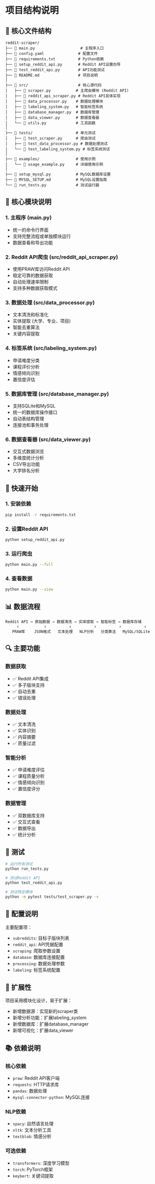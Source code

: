 # 项目结构说明

## 📁 核心文件结构

```
reddit-scraper/
├── 📄 main.py                    # 主程序入口
├── 📄 config.yaml               # 配置文件
├── 📄 requirements.txt          # Python依赖
├── 📄 setup_reddit_api.py       # Reddit API设置向导
├── 📄 test_reddit_api.py        # API功能测试
├── 📄 README.md                 # 项目说明
│
├── 📁 src/                      # 核心源代码
│   ├── 📄 scraper.py           # 主爬虫模块 (Reddit API)
│   ├── 📄 reddit_api_scraper.py # Reddit API具体实现
│   ├── 📄 data_processor.py    # 数据处理模块
│   ├── 📄 labeling_system.py   # 智能标签系统
│   ├── 📄 database_manager.py  # 数据库管理
│   ├── 📄 data_viewer.py       # 数据查看器
│   └── 📄 utils.py             # 工具函数
│
├── 📁 tests/                   # 单元测试
│   ├── 📄 test_scraper.py      # 爬虫测试
│   ├── 📄 test_data_processor.py # 数据处理测试
│   └── 📄 test_labeling_system.py # 标签系统测试
│
├── 📁 examples/                # 使用示例
│   └── 📄 usage_example.py     # 详细使用示例
│
├── 📄 setup_mysql.py           # MySQL数据库设置
├── 📄 MYSQL_SETUP.md           # MySQL设置指南
└── 📄 run_tests.py             # 测试运行器
```

## 🔧 核心模块说明

### 1. **主程序 (main.py)**
- 统一的命令行界面
- 支持完整流程或单独模块运行
- 数据查看和导出功能

### 2. **Reddit API爬虫 (src/reddit_api_scraper.py)**
- 使用PRAW库访问Reddit API
- 稳定可靠的数据获取
- 自动处理速率限制
- 支持多种数据获取模式

### 3. **数据处理 (src/data_processor.py)**
- 文本清洗和标准化
- 实体提取 (大学、专业、项目)
- 智能去重算法
- 关键内容提取

### 4. **标签系统 (src/labeling_system.py)**
- 申请难度分类
- 课程评价分析
- 情感倾向识别
- 置信度评估

### 5. **数据库管理 (src/database_manager.py)**
- 支持SQLite和MySQL
- 统一的数据库操作接口
- 自动表结构管理
- 连接池和事务处理

### 6. **数据查看器 (src/data_viewer.py)**
- 交互式数据浏览
- 多维度统计分析
- CSV导出功能
- 大学排名分析

## 🚀 快速开始

### 1. 安装依赖
```bash
pip install -r requirements.txt
```

### 2. 设置Reddit API
```bash
python setup_reddit_api.py
```

### 3. 运行爬虫
```bash
python main.py --full
```

### 4. 查看数据
```bash
python main.py --view
```

## 📊 数据流程

```
Reddit API → 原始数据 → 数据清洗 → 实体提取 → 智能标签 → 数据库存储
     ↓           ↓          ↓          ↓          ↓          ↓
   PRAW库    JSON格式   文本处理   NLP分析   分类算法   MySQL/SQLite
```

## 🔍 主要功能

### 数据获取
- ✅ Reddit API集成
- ✅ 多子版块支持
- ✅ 自动去重
- ✅ 错误处理

### 数据处理
- ✅ 文本清洗
- ✅ 实体识别
- ✅ 内容摘要
- ✅ 质量过滤

### 智能分析
- ✅ 申请难度评估
- ✅ 课程质量分析
- ✅ 情感倾向识别
- ✅ 置信度评分

### 数据管理
- ✅ 双数据库支持
- ✅ 交互式查看
- ✅ 数据导出
- ✅ 统计分析

## 🧪 测试

```bash
# 运行所有测试
python run_tests.py

# 测试Reddit API
python test_reddit_api.py

# 测试特定模块
python -m pytest tests/test_scraper.py -v
```

## 📝 配置说明

主要配置项：
- `subreddits`: 目标子版块列表
- `reddit_api`: API凭据配置
- `scraping`: 爬取参数设置
- `database`: 数据库连接配置
- `processing`: 数据处理参数
- `labeling`: 标签系统配置

## 🔧 扩展性

项目采用模块化设计，易于扩展：
- 新增数据源：实现新的scraper类
- 新增分析功能：扩展labeling_system
- 新增数据库：扩展database_manager
- 新增可视化：扩展data_viewer

## 📚 依赖说明

### 核心依赖
- `praw`: Reddit API客户端
- `requests`: HTTP请求库
- `pandas`: 数据处理
- `mysql-connector-python`: MySQL连接

### NLP依赖
- `spacy`: 自然语言处理
- `nltk`: 文本分析工具
- `textblob`: 情感分析

### 可选依赖
- `transformers`: 深度学习模型
- `torch`: PyTorch框架
- `keybert`: 关键词提取


